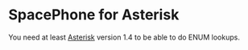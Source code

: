 SpacePhone for Asterisk
=======================

You need at least [Asterisk](http://asterisk.org/) version 1.4 to be able to do
ENUM lookups.
